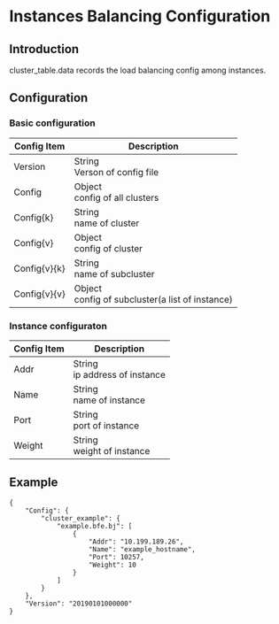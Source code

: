 # Instances Balancing Configuration

## Introduction

cluster_table.data records the load balancing config among instances.

## Configuration

### Basic configuration
| Config Item           | Description                     |
| --------------------- | ------------------------------- |
| Version               | String<br>Verson of config file |
| Config                | Object<br>config of all clusters |
| Config{k}             | String<br>name of cluster |
| Config{v}             | Object<br>config of cluster |
| Config{v}{k}          | String<br>name of subcluster |
| Config{v}{v}          | Object<br>config of subcluster(a list of instance) |

### Instance configuraton
| Config Item           | Description                     |
| --------------------- | ------------------------------- |
| Addr                  | String<br>ip address of instance |
| Name                  | String<br>name of instance |
| Port                  | String<br>port of instance |
| Weight                | String<br>weight of instance |

## Example
```
{
    "Config": {
        "cluster_example": {
            "example.bfe.bj": [
                {
                    "Addr": "10.199.189.26",
                    "Name": "example_hostname",
                    "Port": 10257,
                    "Weight": 10
                }
            ]
        }
    }, 
    "Version": "20190101000000"
}
```
